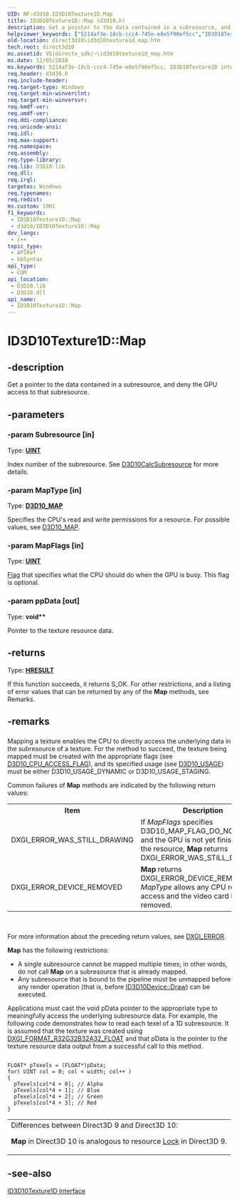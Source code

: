```yaml
---
UID: NF:d3d10.ID3D10Texture1D.Map
title: ID3D10Texture1D::Map (d3d10.h)
description: Get a pointer to the data contained in a subresource, and deny the GPU access to that subresource.
helpviewer_keywords: ["5214af3e-18cb-ccc4-745e-e8e5f90ef5cc","ID3D10Texture1D interface [Direct3D 10]","Map method","ID3D10Texture1D.Map","ID3D10Texture1D::Map","Map","Map method [Direct3D 10]","Map method [Direct3D 10]","ID3D10Texture1D interface","d3d10/ID3D10Texture1D::Map","direct3d10.id3d10texture1d_map"]
old-location: direct3d10\id3d10texture1d_map.htm
tech.root: direct3d10
ms.assetid: VS|directx_sdk|~\id3d10texture1d_map.htm
ms.date: 12/05/2018
ms.keywords: 5214af3e-18cb-ccc4-745e-e8e5f90ef5cc, ID3D10Texture1D interface [Direct3D 10],Map method, ID3D10Texture1D.Map, ID3D10Texture1D::Map, Map, Map method [Direct3D 10], Map method [Direct3D 10],ID3D10Texture1D interface, d3d10/ID3D10Texture1D::Map, direct3d10.id3d10texture1d_map
req.header: d3d10.h
req.include-header: 
req.target-type: Windows
req.target-min-winverclnt: 
req.target-min-winversvr: 
req.kmdf-ver: 
req.umdf-ver: 
req.ddi-compliance: 
req.unicode-ansi: 
req.idl: 
req.max-support: 
req.namespace: 
req.assembly: 
req.type-library: 
req.lib: D3D10.lib
req.dll: 
req.irql: 
targetos: Windows
req.typenames: 
req.redist: 
ms.custom: 19H1
f1_keywords:
 - ID3D10Texture1D::Map
 - d3d10/ID3D10Texture1D::Map
dev_langs:
 - c++
topic_type:
 - APIRef
 - kbSyntax
api_type:
 - COM
api_location:
 - D3D10.lib
 - D3D10.dll
api_name:
 - ID3D10Texture1D::Map
---
```


# ID3D10Texture1D::Map


## -description

Get a pointer to the data contained in a subresource, and deny the GPU access to that subresource.

## -parameters

### -param Subresource [in]

Type: <b><a href="/windows/desktop/WinProg/windows-data-types">UINT</a></b>

Index number of the subresource. See <a href="/windows/desktop/api/d3d10/nf-d3d10-d3d10calcsubresource">D3D10CalcSubresource</a> for more details.

### -param MapType [in]

Type: <b><a href="/windows/desktop/api/d3d10/ne-d3d10-d3d10_map">D3D10_MAP</a></b>

Specifies the CPU's read and write permissions for a resource. For possible values, see <a href="/windows/desktop/api/d3d10/ne-d3d10-d3d10_map">D3D10_MAP</a>.

### -param MapFlags [in]

Type: <b><a href="/windows/desktop/WinProg/windows-data-types">UINT</a></b>


<a href="/windows/desktop/api/d3d10/ne-d3d10-d3d10_map_flag">Flag</a> that specifies what the CPU should do when the GPU is busy. This flag is optional.

### -param ppData [out]

Type: <b>void**</b>

Pointer to the texture resource data.

## -returns

Type: <b><a href="/windows/win32/com/structure-of-com-error-codes">HRESULT</a></b>

If this function succeeds, it returns S_OK. For other restrictions, and a listing of error values that can be returned by any of the <b>Map</b> methods, see Remarks.

## -remarks

<h3><a id="Remarks"></a><a id="remarks"></a><a id="REMARKS"></a></h3>
Mapping a texture enables the CPU to directly access the underlying data in the subresource of a texture. For the method to succeed, the texture being mapped must be created with the appropriate flags (see <a href="/windows/desktop/api/d3d10/ne-d3d10-d3d10_cpu_access_flag">D3D10_CPU_ACCESS_FLAG</a>), and its specified usage (see <a href="/windows/desktop/api/d3d10/ne-d3d10-d3d10_usage">D3D10_USAGE</a>) must be either D3D10_USAGE_DYNAMIC or D3D10_USAGE_STAGING.

Common failures of <b>Map</b> methods are indicated by the following return values:



<table>
<tr>
<th>Item</th>
<th>Description</th>
</tr>
<tr>
<td width="40%">
<a id="DXGI_ERROR_WAS_STILL_DRAWING"></a><a id="dxgi_error_was_still_drawing"></a>DXGI_ERROR_WAS_STILL_DRAWING

</td>
<td width="60%">
If <i>MapFlags</i> specifies D3D10_MAP_FLAG_DO_NOT_WAIT and the GPU is not yet finished with the resource, <b>Map</b> returns DXGI_ERROR_WAS_STILL_DRAWING.

</td>
</tr>
<tr>
<td width="40%">
<a id="DXGI_ERROR_DEVICE_REMOVED"></a><a id="dxgi_error_device_removed"></a>DXGI_ERROR_DEVICE_REMOVED

</td>
<td width="60%">
<b>Map</b> returns DXGI_ERROR_DEVICE_REMOVED if <i>MapType</i> allows any CPU read access and the video card has been removed.

</td>
</tr>
</table>
 

For more information about the preceding return values, see <a href="/windows/desktop/direct3ddxgi/dxgi-error">DXGI_ERROR</a>.

<b>Map</b> has the following restrictions:

<ul>
<li>A single subresource cannot be mapped multiple times; in other words, do not call <b>Map</b> on a subresource that is already mapped.</li>
<li>Any subresource that is bound to the pipeline must be unmapped before any render operation (that is, before <a href="/windows/desktop/api/d3d10/nf-d3d10-id3d10device-draw">ID3D10Device::Draw</a>) can be executed.</li>
</ul>
Applications must cast the void pData pointer to the appropriate type to meaningfully access the underlying subresource data. For example, the following code demonstrates how to read each texel of a 1D subresource. It is assumed that the texture was created using <a href="/windows/desktop/api/dxgiformat/ne-dxgiformat-dxgi_format">DXGI_FORMAT_R32G32B32A32_FLOAT</a> and that pData is the pointer to the texture resource data output from a successful call to this method.


```

FLOAT* pTexels = (FLOAT*)pData;
for( UINT col = 0; col < width; col++ )
{
  pTexels[col*4 + 0]; // Alpha
  pTexels[col*4 + 1]; // Blue
  pTexels[col*4 + 2]; // Green
  pTexels[col*4 + 3]; // Red
}

```


<table>
<tr>
<td>
Differences between Direct3D 9 and Direct3D 10:

<b>Map</b> in Direct3D 10 is analogous to resource <a href="/windows/desktop/direct3d9/locking-resources">Lock</a> in Direct3D 9.

</td>
</tr>
</table>

## -see-also

<a href="/windows/desktop/api/d3d10/nn-d3d10-id3d10texture1d">ID3D10Texture1D Interface</a>

